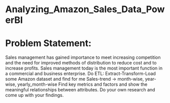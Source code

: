 # Analyzing_Amazon_Sales_Data_PowerBI
# Problem Statement:
Sales management has gained importance to meet increasing competition and the need for improved methods of distribution to reduce cost and to increase profits. Sales management today is the most important function 
in a commercial and business enterprise.
Do ETL: Extract-Transform-Load some Amazon dataset and find for me Sales-trend -> month-wise, year-wise, yearly_month-wise
Find key metrics and factors and show the meaningful relationships between attributes. Do your own research and come up with your findings.


